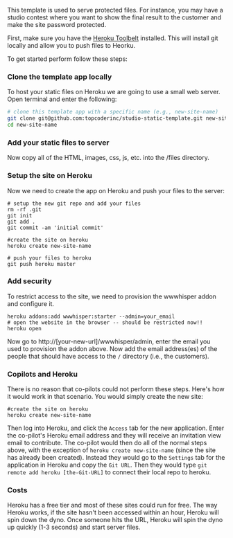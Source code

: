 This template is used to serve protected files. For instance, you may have a studio contest where you want to show the final result to the customer and make the site password protected.

First, make sure you have the [Heroku Toolbelt](https://toolbelt.heroku.com/) installed. This will install git locally and allow you to push files to Heorku.

To get started perform follow these steps:

### Clone the template app locally

To host your static files on Heroku we are going to use a small web server. Open terminal and enter the following:

```bash
# clone this template app with a specific name (e.g., new-site-name)
git clone git@github.com:topcoderinc/studio-static-template.git new-site-name
cd new-site-name
```

### Add your static files to server

Now copy all of the HTML, images, css, js, etc. into the /files directory.

### Setup the site on Heroku

Now we need to create the app on Heroku and push your files to the server:

```
# setup the new git repo and add your files
rm -rf .git
git init
git add .
git commit -am 'initial commit'

#create the site on heroku
heroku create new-site-name

# push your files to heroku
git push heroku master
```

### Add security

To restrict access to the site, we need to provision the wwwhisper addon and configure it.

```
heroku addons:add wwwhisper:starter --admin=your_email
# open the website in the browser -- should be restricted now!!
heroku open
```

Now go to http://[your-new-url]/wwwhisper/admin, enter the email you used to provision the addon above. Now add the email address(es) of the people that should have access to the `/` directory (i.e., the customers).

### Copilots and Heroku

There is no reason that co-pilots could not perform these steps. Here's how it would work in that scenario. You would simply create the new site:

```
#create the site on heroku
heroku create new-site-name
```

Then log into Heroku, and click the `Access` tab for the new application. Enter the co-pilot's Heroku email address and they will receive an invitation view email to contribute. The co-pilot would then do all of the normal steps above, with the exception of `heroku create new-site-name` (since the site has already been created). Instead they would go to the `Settings` tab for the application in Heroku and copy the `Git URL`. Then they would type `git remote add heroku [the-Git-URL]` to connect their local repo to heroku. 

### Costs

Heroku has a free tier and most of these sites could run for free. The way Heroku works, if the site hasn't been accessed within an hour, Heroku will spin down the dyno. Once someone hits the URL, Heroku will spin the dyno up quickly (1-3 seconds) and start server files. 